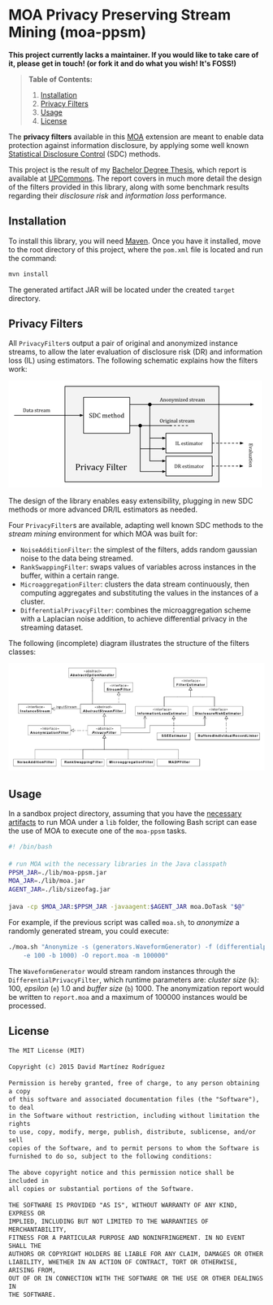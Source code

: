 # MOA Privacy Preserving Stream Mining (moa-ppsm)

**This project currently lacks a maintainer. If you would like to take care of it, please get in touch! (or fork it and do what you wish! It's FOSS!)**

> **Table of Contents:**
>  1. [Installation](#installation)
>  2. [Privacy Filters](#privacy-filters)
>  3. [Usage](#usage)
>  4. [License](#license)

The **privacy filters** available in this [MOA](http://moa.cms.waikato.ac.nz/) extension are meant to enable data protection against information disclosure, by applying some well known [Statistical Disclosure Control](https://gss.civilservice.gov.uk/statistics/methodology-2/statistical-disclosure-control/) (SDC) methods.

This project is the result of my [Bachelor Degree Thesis](http://upcommons.upc.edu/handle/2099.1/25966), which report is available at [UPCommons](http://upcommons.upc.edu/bitstream/handle/2099.1/25966/106028.pdf?sequence=1). The report covers in much more detail the design of the filters provided in this library, along with some benchmark results regarding their *disclosure risk* and *information loss* performance.

## Installation

To install this library, you will need [Maven](https://maven.apache.org/). Once you have it installed, move to the root directory of this project, where the `pom.xml` file is located and run the command:

```bash
mvn install
```

The generated artifact JAR will be located under the created `target` directory.

## Privacy Filters

All `PrivacyFilter`s output a pair of original and anonymized instance streams, to allow the later evaluation of disclosure risk (DR) and information loss (IL) using estimators. The following schematic explains how the filters work:

![Privacy filters schematics](doc/img/privacy-filter.png)

The design of the library enables easy extensibility, plugging in new SDC methods or more advanced DR/IL estimators as needed.

Four `PrivacyFilter`s are available, adapting well known SDC methods to the *stream mining* environment for which MOA was built for:

* `NoiseAdditionFilter`: the simplest of the filters, adds random gaussian noise to the data being streamed.
* `RankSwappingFilter`: swaps values of variables across instances in the buffer, within a certain range.
* `MicroaggregationFilter`: clusters the data stream continuously, then computing aggregates and substituting the values in the instances of a cluster.
* `DifferentialPrivacyFilter`: combines the microaggregation scheme with a Laplacian noise addition, to achieve differential privacy in the streaming dataset.

The following (incomplete) diagram illustrates the structure of the filters classes:

![moa-ppsm class diagram](doc/img/refactored-ppsm-class-diagram.png)

## Usage

In a sandbox project directory, assuming that you have the [necessary artifacts](http://moa.cms.waikato.ac.nz/getting-started/) to run MOA under a `lib` folder, the following Bash script can ease the use of MOA to execute one of the `moa-ppsm` tasks.

```bash
#! /bin/bash

# run MOA with the necessary libraries in the Java classpath
PPSM_JAR=./lib/moa-ppsm.jar
MOA_JAR=./lib/moa.jar
AGENT_JAR=./lib/sizeofag.jar

java -cp $MOA_JAR:$PPSM_JAR -javaagent:$AGENT_JAR moa.DoTask "$@"
```

For example, if the previous script was called `moa.sh`, to *anonymize* a randomly generated stream, you could execute:

```bash
./moa.sh "Anonymize -s (generators.WaveformGenerator) -f (differentialprivacy.DifferentialPrivacyFilter -k 100
    -e 100 -b 1000) -O report.moa -m 100000"
```

The `WaveformGenerator` would stream random instances through the `DifferentialPrivacyFilter`, which runtime parameters are: *cluster size* (`k`): 100, *epsilon* (`e`) 1.0 and *buffer size* (`b`) 1000. The anonymization report would be written to `report.moa` and a maximum of 100000 instances would be processed.

## License

```
The MIT License (MIT)

Copyright (c) 2015 David Martínez Rodríguez

Permission is hereby granted, free of charge, to any person obtaining a copy
of this software and associated documentation files (the "Software"), to deal
in the Software without restriction, including without limitation the rights
to use, copy, modify, merge, publish, distribute, sublicense, and/or sell
copies of the Software, and to permit persons to whom the Software is
furnished to do so, subject to the following conditions:

The above copyright notice and this permission notice shall be included in
all copies or substantial portions of the Software.

THE SOFTWARE IS PROVIDED "AS IS", WITHOUT WARRANTY OF ANY KIND, EXPRESS OR
IMPLIED, INCLUDING BUT NOT LIMITED TO THE WARRANTIES OF MERCHANTABILITY,
FITNESS FOR A PARTICULAR PURPOSE AND NONINFRINGEMENT. IN NO EVENT SHALL THE
AUTHORS OR COPYRIGHT HOLDERS BE LIABLE FOR ANY CLAIM, DAMAGES OR OTHER
LIABILITY, WHETHER IN AN ACTION OF CONTRACT, TORT OR OTHERWISE, ARISING FROM,
OUT OF OR IN CONNECTION WITH THE SOFTWARE OR THE USE OR OTHER DEALINGS IN
THE SOFTWARE.
```

